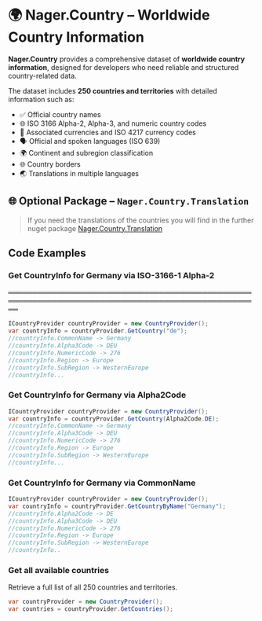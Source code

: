﻿# 🌍 Nager.Country – Worldwide Country Information

**Nager.Country** provides a comprehensive dataset of **worldwide country information**, designed for developers who need reliable and structured country-related data.

The dataset includes **250 countries and territories** with detailed information such as:

- ✅ Official country names  
- 🌐 ISO 3166 Alpha-2, Alpha-3, and numeric country codes  
- 💱 Associated currencies and ISO 4217 currency codes  
- 🗣️ Official and spoken languages (ISO 639)  
- 🌍 Continent and subregion classification  
- 🌐 Country borders
- 🌏 Translations in multiple languages

## 🌐 Optional Package – `Nager.Country.Translation`

> If you need the translations of the countries you will find in the further nuget package [Nager.Country.Translation](https://www.nuget.org/packages/Nager.Country.Translation)

## Code Examples

### Get CountryInfo for Germany via ISO-3166-1 Alpha-2
══════════════════════════════════════════════════════════════════════════════════════════════════════

```cs
ICountryProvider countryProvider = new CountryProvider();
var countryInfo = countryProvider.GetCountry("de");
//countryInfo.CommonName -> Germany
//countryInfo.Alpha3Code -> DEU
//countryInfo.NumericCode -> 276
//countryInfo.Region -> Europe
//countryInfo.SubRegion -> WesternEurope
//countryInfo...
```

### Get CountryInfo for Germany via Alpha2Code

```cs
ICountryProvider countryProvider = new CountryProvider();
var countryInfo = countryProvider.GetCountry(Alpha2Code.DE);
//countryInfo.CommonName -> Germany
//countryInfo.Alpha3Code -> DEU
//countryInfo.NumericCode -> 276
//countryInfo.Region -> Europe
//countryInfo.SubRegion -> WesternEurope
//countryInfo...
```

### Get CountryInfo for Germany via CommonName

```cs
ICountryProvider countryProvider = new CountryProvider();
var countryInfo = countryProvider.GetCountryByName("Germany");
//countryInfo.Alpha2Code -> DE
//countryInfo.Alpha3Code -> DEU
//countryInfo.NumericCode -> 276
//countryInfo.Region -> Europe
//countryInfo.SubRegion -> WesternEurope
//countryInfo..
```

### Get all available countries

Retrieve a full list of all 250 countries and territories.

```cs
var countryProvider = new CountryProvider();
var countries = countryProvider.GetCountries();
```